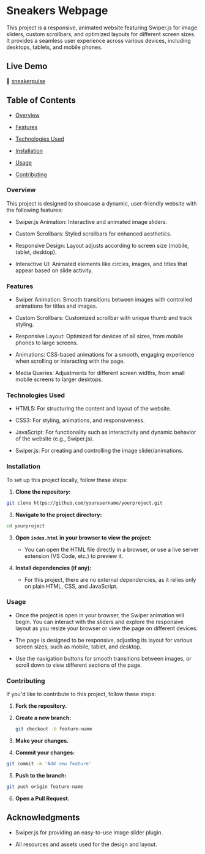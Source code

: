 # Sneakers Webpage

This project is a responsive, animated website featuring Swiper.js for image sliders, custom scrollbars, and optimized layouts for different screen sizes. It provides a seamless user experience across various devices, including desktops, tablets, and mobile phones.

## Live Demo

🔴 [sneakerpulse](https://sneakerpulse.netlify.app)

## Table of Contents

* [Overview](#overview)

* [Features](#features)

* [Technologies Used](#technologies-used)

* [Installation](#installation)

* [Usage](#usage)

* [Contributing](#contributing)

### Overview

This project is designed to showcase a dynamic, user-friendly website with the following features:

* Swiper.js Animation: Interactive and animated image sliders.

* Custom Scrollbars: Styled scrollbars for enhanced aesthetics.

* Responsive Design: Layout adjusts according to screen size (mobile, tablet, desktop).

* Interactive UI: Animated elements like circles, images, and titles that appear based on slide activity.

### Features

* Swiper Animation: Smooth transitions between images with controlled animations for titles and images.

* Custom Scrollbars: Customized scrollbar with unique thumb and track styling.

* Responsive Layout: Optimized for devices of all sizes, from mobile phones to large screens.

* Animations: CSS-based animations for a smooth, engaging experience when scrolling or interacting with the page.

* Media Queries: Adjustments for different screen widths, from small mobile screens to larger desktops.

### Technologies Used

* HTML5: For structuring the content and layout of the website.

* CSS3: For styling, animations, and responsiveness.

* JavaScript: For functionality such as interactivity and dynamic behavior of the website (e.g., Swiper.js).

* Swiper.js: For creating and controlling the image slider/animations.

### Installation

To set up this project locally, follow these steps:

1. **Clone the repository:**
   
```bash
git clone https://github.com/yourusername/yourproject.git
```

3. **Navigate to the project directory:**

```bash
cd yourproject
```

3. **Open `index.html` in your browser to view the project:**

    - You can open the HTML file directly in a browser, or use a live server extension (VS Code, etc.) to preview it.

4. **Install dependencies (if any):**

   - For this project, there are no external dependencies, as it relies only on plain HTML, CSS, and JavaScript.

### Usage

* Once the project is open in your browser, the Swiper animation will begin. You can interact with the sliders and explore the responsive layout as you resize your browser or view the page on different devices.

* The page is designed to be responsive, adjusting its layout for various screen sizes, such as mobile, tablet, and desktop.

* Use the navigation buttons for smooth transitions between images, or scroll down to view different sections of the page.

### Contributing

If you'd like to contribute to this project, follow these steps:

1. **Fork the repository.**

2. **Create a new branch:**
   ```bash
   git checkout -b feature-name
   ```
3. **Make your changes.**

4. **Commit your changes:**

  ```bash
  git commit -m 'Add new feature'
  ```

5. **Push to the branch:**

  ```bash
  git push origin feature-name
  ```

6. **Open a Pull Request.**

## Acknowledgments

- Swiper.js for providing an easy-to-use image slider plugin.

- All resources and assets used for the design and layout.

  
